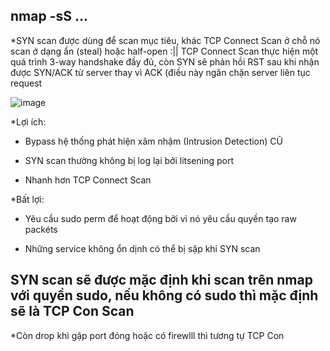 nmap -sS ...
--------------
*SYN scan được dùng để scan mục tiêu, khác TCP Connect Scan ở chỗ nó scan ở dạng ẩn (steal) hoặc half-open :||
  TCP Connect Scan thực hiện một quá trình 3-way handshake đầy đủ, còn SYN sẽ phản hồi RST sau khi nhận được SYN/ACK từ server thay vì ACK (điều này ngăn chặn server   liên tục request 
  
![image](https://github.com/Myozz/nmap/assets/94811005/b3ee2a22-4db6-46ca-890d-27d3b49da510)

*Lợi ích:

  - Bypass hệ thống phát hiện xâm nhậm (Intrusion Detection) CŨ
  
  - SYN scan thường không bị log lại bởi litsening port
  
  - Nhanh hơn TCP Connect Scan

*Bất lợi:
  
  - Yêu cầu sudo perm để hoạt động bởi vì nó yêu cầu quyền tạo raw packéts 
  
  - Những service không ổn dịnh có thể bị sập khi SYN scan

SYN scan sẽ được mặc định khi scan trên nmap với quyền sudo, nếu không có sudo thì mặc định sẽ là TCP Con Scan
--------------

*Còn drop khi gặp port đóng hoặc có firewlll thì tương tự TCP Con

